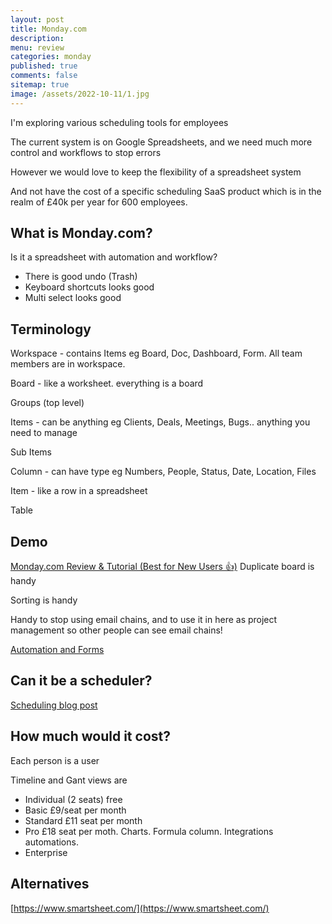 ```yaml
---
layout: post
title: Monday.com
description: 
menu: review
categories: monday
published: true 
comments: false     
sitemap: true
image: /assets/2022-10-11/1.jpg
---
```


<!-- [![alt text](/assets/2021-10-22/email-cover.jpg "email"){:width="800px"}](/assets/2021-10-22/email-cover.jpg) -->
<!-- [![alt text](/assets/2021-10-22/email-cover.jpg "Thanks to Solen Feyissa on unsplash - https://unsplash.com/@solenfeyissa")](https://unsplash.com/@solenfeyissa) -->


<!-- [![alt text](/assets/2021-12-21/desk.jpg "email")](/assets/2021-12-21/desk.jpg) -->

<!-- [![alt text](/assets/2022-09-15/fire-map.jpg "email")](/assets/2022-09-15/fire-map.jpg) -->

<!-- [![alt text](/assets/2022-09-15/cookie.jpg "email")](/assets/2022-09-15/cookie.jpg) -->

I'm exploring various scheduling tools for employees

The current system is on Google Spreadsheets, and we need much more control and workflows to stop errors

However we would love to keep the flexibility of a spreadsheet system

And not have the cost of a specific scheduling SaaS product which is in the realm of £40k per year for 600 employees.


## What is Monday.com?
Is it a spreadsheet with automation and workflow?

- There is good undo (Trash)
- Keyboard shortcuts looks good
- Multi select looks good

## Terminology

Workspace - contains Items eg Board, Doc, Dashboard, Form. All team members are in workspace.

Board - like a worksheet. everything is a board

Groups (top level)

Items - can be anything eg Clients, Deals, Meetings, Bugs.. anything you need to manage

Sub Items


Column - can have type eg Numbers, People, Status, Date, Location, Files

Item - like a row in a spreadsheet

Table

## Demo

[Monday.com Review & Tutorial (Best for New Users 👍)](https://www.youtube.com/watch?v=GKAVqB5n4ko)
Duplicate board is handy

Sorting is handy


Handy to stop using email chains, and to use it in here as project management
so other people can see email chains!


[Automation and Forms](https://www.youtube.com/watch?v=NX8SlMz89SY)

## Can it be a scheduler?

[Scheduling blog post](https://support.monday.com/hc/en-us/articles/360018531120-monday-com-for-Scheduling)


## How much would it cost?

Each person is a user

Timeline and Gant views are 

- Individual (2 seats) free
- Basic £9/seat per month
- Standard £11 seat per month
- Pro £18 seat per moth. Charts. Formula column. Integrations automations.
- Enterprise

## Alternatives

[https://www.smartsheet.com/](https://www.smartsheet.com/)
